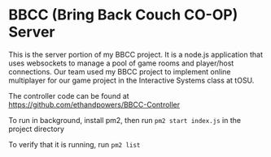 # BBCC (Bring Back Couch CO-OP) Server

This is the server portion of my BBCC project.  It is a node.js application
that uses websockets to manage a pool of game rooms and player/host connections.
Our team used my BBCC project to implement online multiplayer for our game project in 
the Interactive Systems class at tOSU.

The controller code can be found at https://github.com/ethandpowers/BBCC-Controller


To run in background, install pm2, then run `pm2 start index.js` in the project directory

To verify that it is running, run `pm2 list`

